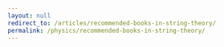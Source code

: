 ```yaml
---
layout: null
redirect_to: /articles/recommended-books-in-string-theory/
permalink: /physics/recommended-books-in-string-theory/
---
```

